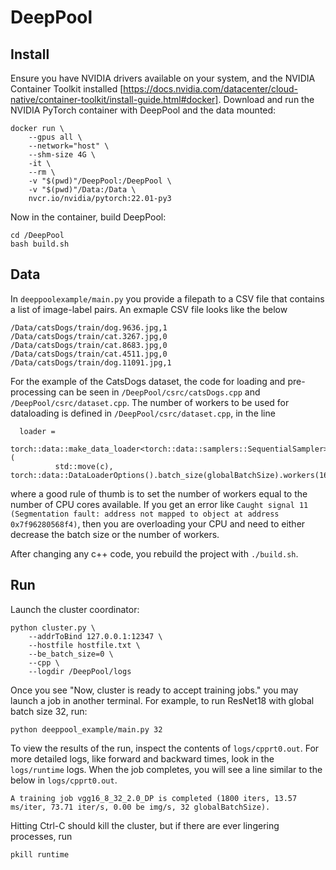 # DeepPool

## Install

Ensure you have NVIDIA drivers available on your system, and the NVIDIA Container Toolkit installed [https://docs.nvidia.com/datacenter/cloud-native/container-toolkit/install-guide.html#docker].
Download and run the NVIDIA PyTorch container with DeepPool and the data mounted:
```
docker run \
    --gpus all \
    --network="host" \
    --shm-size 4G \
    -it \
    --rm \
    -v "$(pwd)"/DeepPool:/DeepPool \
    -v "$(pwd)"/Data:/Data \
    nvcr.io/nvidia/pytorch:22.01-py3
```

Now in the container, build DeepPool:
```
cd /DeepPool
bash build.sh
```

## Data

In `deeppoolexample/main.py` you provide a filepath to a CSV file that contains a list of image-label pairs. An exmaple CSV file looks like the below
```
/Data/catsDogs/train/dog.9636.jpg,1
/Data/catsDogs/train/cat.3267.jpg,0
/Data/catsDogs/train/cat.8683.jpg,0
/Data/catsDogs/train/cat.4511.jpg,0
/Data/catsDogs/train/dog.11091.jpg,1
```

For the example of the CatsDogs dataset, the code for loading and pre-processing can be seen in `/DeepPool/csrc/catsDogs.cpp` and `/DeepPool/csrc/dataset.cpp`. The number of workers to be used for dataloading is defined in `/DeepPool/csrc/dataset.cpp`, in the line
```
  loader =
      torch::data::make_data_loader<torch::data::samplers::SequentialSampler>(
          std::move(c), torch::data::DataLoaderOptions().batch_size(globalBatchSize).workers(16).drop_last(true));
```
where a good rule of thumb is to set the number of workers equal to the number of CPU cores available. If you get an error like `Caught signal 11 (Segmentation fault: address not mapped to object at address 0x7f96280568f4)`, then you are overloading your CPU and need to either decrease the batch size or the number of workers.

After changing any c++ code, you rebuild the project with `./build.sh`.

## Run

Launch the cluster coordinator:
```
python cluster.py \
    --addrToBind 127.0.0.1:12347 \
    --hostfile hostfile.txt \
    --be_batch_size=0 \
    --cpp \
    --logdir /DeepPool/logs
```

Once you see "Now, cluster is ready to accept training jobs." you may launch a job in another terminal.
For example, to run ResNet18 with global batch size 32, run:
```
python deeppool_example/main.py 32
```

To view the results of the run, inspect the contents of `logs/cpprt0.out`. For more detailed logs, like forward and backward times, look in the `logs/runtime` logs. When the job completes, you will see a line similar to the below in `logs/cpprt0.out`.
```
A training job vgg16_8_32_2.0_DP is completed (1800 iters, 13.57 ms/iter, 73.71 iter/s, 0.00 be img/s, 32 globalBatchSize).
```

Hitting Ctrl-C should kill the cluster, but if there are ever lingering processes, run
```
pkill runtime
```
